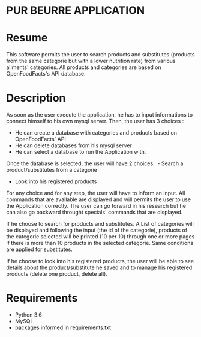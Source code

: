 # PUR BEURRE APPLICATION

# Resume
  
This software permits the user to search products and substitutes (products from the same categorie but with a lower nutrition rate) from various aliments' categories. All products and categories are based on OpenFoodFacts's API database.


# Description

As soon as the user execute the application, he has to input informations to connect himself to his own mysql server.
Then, the user has 3 choices :
  - He can create a database with categories and products based on OpenFoodFacts' API
  - He can delete databases from his mysql server
  - He can select a database to run the Application with.
  
Once the database is selected, the user will have 2 choices:
  - Search a product/substitutes from a categorie
  - Look into his registered products
  

For any choice and for any step, the user will have to inform an input. All commands that are available are displayed and will permits the user to use the Application correctly. The user can go forward in his research but he can also go backward throught specials' commands that are displayed.

If he choose to search for products and substitutes. A List of categories will be displayed and following the input (the id of the categorie), products of the categorie selected will be printed (10 per 10) through one or more pages if there is more than 10 products in the selected categorie.
Same conditions are applied for substitutes.

If he choose to look into his registered products, the user will be able to see details about the product/substitute he saved and to manage his registered products (delete one product, delete all).


# Requirements

  - Python 3.6
  - MySQL
  - packages informed in requirements.txt
  
 



